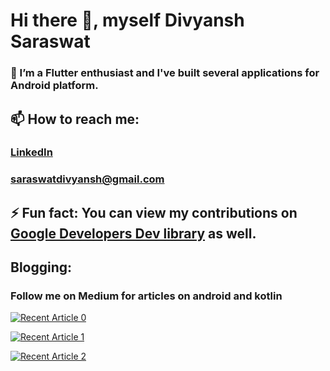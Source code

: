 # Hi there 👋, myself Divyansh Saraswat

### 🌱 I’m a Flutter enthusiast and I've built several applications for Android platform.

## 📫 How to reach me: 

### [LinkedIn](www.linkedin.com/in/divyansh-saraswat-03a805216)

### saraswatdivyansh@gmail.com

## ⚡ Fun fact: You can view my contributions on [Google Developers Dev library](https://devlibrary.withgoogle.com/authors/saraswatdivyansh) as well.


## Blogging:
### Follow me on Medium for articles on android and kotlin

<a target="_blank" href="https://github-readme-medium-recent-article.vercel.app/medium/@saraswatdivyansh/0"><img src="https://github-readme-medium-recent-article.vercel.app/medium/@saraswatdivyansh/0" alt="Recent Article 0">

<a target="_blank" href="https://github-readme-medium-recent-article.vercel.app/medium/@saraswatdivyansh/1"><img src="https://github-readme-medium-recent-article.vercel.app/medium/@saraswatdivyansh/1" alt="Recent Article 1">

<a target="_blank" href="https://github-readme-medium-recent-article.vercel.app/medium/@saraswatdivyansh/2"><img src="https://github-readme-medium-recent-article.vercel.app/medium/@saraswatdivyansh/2" alt="Recent Article 2">
